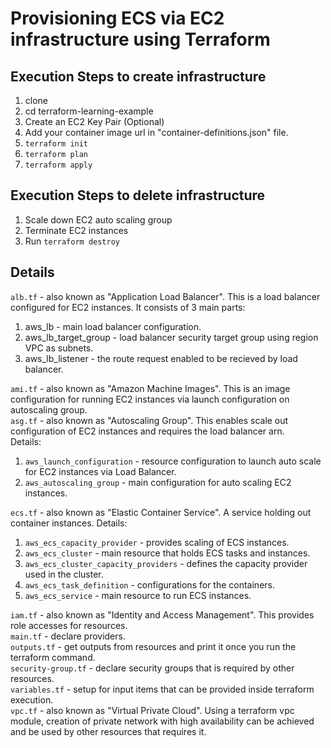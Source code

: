 # Provisioning ECS via EC2 infrastructure using Terraform
## Execution Steps to create infrastructure
1. clone
2. cd terraform-learning-example
3. Create an EC2 Key Pair (Optional)
4. Add your container image url in "container-definitions.json" file.
5. `terraform init`
6. `terraform plan`
7. `terraform apply`

## Execution Steps to delete infrastructure
1. Scale down EC2 auto scaling group
2. Terminate EC2 instances
3. Run `terraform destroy`

## Details
`alb.tf` - also known as "Application Load Balancer". This is a load balancer configured for EC2 instances. It consists of 3 main parts:
1. aws_lb - main load balancer configuration.
2. aws_lb_target_group - load balancer security target group using region VPC as subnets.
3. aws_lb_listener - the route request enabled to be recieved by load balancer.

`ami.tf` - also known as "Amazon Machine Images". This is an image configuration for running EC2 instances via launch configuration on autoscaling group.\
`asg.tf` - also known as "Autoscaling Group". This enables scale out configuration of EC2 instances and requires the load balancer arn.\
Details:
1. `aws_launch_configuration` - resource configuration to launch auto scale for EC2 instances via Load Balancer.
2. `aws_autoscaling_group` - main configuration for auto scaling EC2 instances.

`ecs.tf` - also known as "Elastic Container Service". A service holding out container instances.
Details:
1. `aws_ecs_capacity_provider` - provides scaling of ECS instances.
2. `aws_ecs_cluster` - main resource that holds ECS tasks and instances.
3. `aws_ecs_cluster_capacity_providers` - defines the capacity provider used in the cluster.
4. `aws_ecs_task_definition` - configurations for the containers.
5. `aws_ecs_service` - main resource to run ECS instances.

`iam.tf` - also known as "Identity and Access Management". This provides role accesses for resources.\
`main.tf` - declare providers.\
`outputs.tf` - get outputs from resources and print it once you run the terraform command.\
`security-group.tf` - declare security groups that is required by other resources.\
`variables.tf` - setup for input items that can be provided inside terraform execution.\
`vpc.tf` - also known as "Virtual Private Cloud". Using a terraform vpc module, creation of private network with high availability can be achieved and be used by other resources that requires it.
